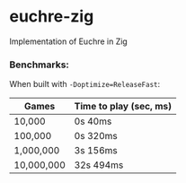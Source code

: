 # euchre-zig
Implementation of Euchre in Zig


### Benchmarks:

When built with `-Doptimize=ReleaseFast`:

|    Games   | Time to play (sec, ms) |
|  --------  |  ----------------  |
|  10,000    |        0s 40ms       |
|  100,000   |        0s 320ms       |
|  1,000,000   |        3s 156ms       |
|  10,000,000 |        32s 494ms      |